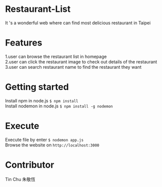 # Restaurant-List
It 's a wonderful web where can find most delicious restaurant in Taipei


# Features
1.user can browse the restaurant list in homepage <br>
2.user can click the restaurant image to check out details of the restaurant <br>
3.user can search restaurant name to find the restaurant they want <br>

# Getting started 
Install npm in node.js
  <code>$ npm install</code> <br>
Install nodemon in node.js
  <code>$ npm install -g nodemon</code>
# Execute 
Execute file by enter 
<code>$ nodemon app.js</code><br>
Browse the website on
<code>http://localhost:3000</code>

# Contributor
Tin Chu 朱敬恆
